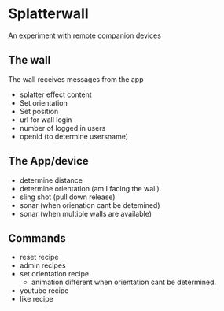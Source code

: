# Splatterwall
An experiment with remote companion devices

## The wall
The wall receives messages from the app
- splatter effect content
- Set orientation
- Set position
- url for wall login
- number of logged in users
- openid (to determine usersname)

## The App/device
- determine distance
- determine orientation (am I facing the wall).
- sling shot (pull down release)
- sonar (when orienation cant be detemined)
- sonar (when multiple walls are available)

## Commands
- reset recipe
- admin recipes
- set orientation recipe 
    - animation different when orientation cant be determined.
- youtube recipe
- like recipe
